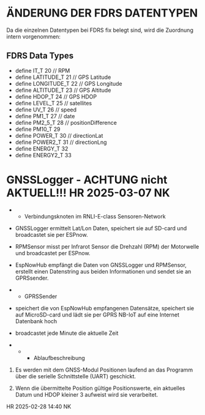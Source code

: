 
# ÄNDERUNG DER FDRS DATENTYPEN

Da die einzelnen Datentypen bei FDRS fix belegt sind, wird die Zuordnung intern vorgenommen:

## FDRS Data Types  

- define IT_T            20 // RPM  
- define LATITUDE_T      21 // GPS Latitude
- define LONGITUDE_T     22 // GPS Longitude
- define ALTITUDE_T      23 // GPS Altitude
- define HDOP_T          24 // GPS HDOP
- define LEVEL_T         25 // satellites
- define UV_T            26 // speed
- define PM1_T           27 // date
- define PM2_5_T         28 // positionDifference
- define PM10_T          29  
- define POWER_T         30 // directionLat
- define POWER2_T        31 // directionLng
- define ENERGY_T        32  
- define ENERGY2_T       33  

# GNSSLogger - ACHTUNG nicht AKTUELL!!! HR 2025-03-07 NK

- -  Verbindungsknoten im RNLI-E-class Sensoren-Network

- GNSSLogger ermittelt Lat/Lon Daten, speichert sie auf SD-card und broadcastet sie per ESPnow.
- RPMSensor misst per Infrarot Sensor die Drehzahl (RPM) der Motorwelle und broadcastet per ESPnow.
- EspNowHub empfängt die Daten von GNSSLogger und RPMSensor, erstellt einen Datenstring aus beiden Informationen und sendet sie an GPRSsender.

- -  GPRSSender  

- speichert die von EspNowHub empfangenen Datensätze, speichert sie auf MicroSD-card und lädt sie per GPRS NB-IoT auf eine Internet Datenbank hoch
- broadcastet jede Minute die aktuelle Zeit  

- - -  Ablaufbeschreibung

1. Es werden mit dem GNSS-Modul Positionen laufend an das Programm über die serielle Schnittstelle (UART) geschickt.

2. Wenn die übermittelte Position gültige Positionswerte, ein aktuelles Datum und HDOP kleiner 3 aufweist wird sie verarbeitet.

HR 2025-02-28 14:40 NK

